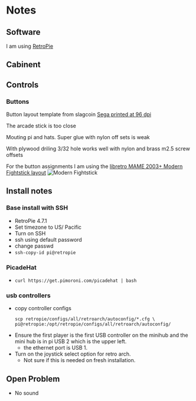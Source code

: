 # Notes

## Software

I am using [RetroPie](http://retropie.org.uk)

## Cabinent

## Controls


### Buttons
Button layout template from slagcoin 
[Sega printed at 96 dpi](https://www.slagcoin.com/joystick/layout/sega2_m.png)

The arcade stick is too close

Mouting pi and hats.
Super glue with nylon off sets is weak

With plywood driling 3/32 hole works well with nylon and brass m2.5 screw offsets

For the button assignments I am using the 
[libretro MAME 2003+ Modern Fightstick layout](https://docs.libretro.com/library/mame2003_plus/#default-retropad-layouts)
![Modern Fightstick](https://docs.libretro.com/image/core/mame2003-plus/fightstick.png)


## Install notes

### Base install with SSH
 * RetroPie 4.7.1
 * Set timezone to US/ Pacific
 * Turn on SSH
 * ssh using default password
 * change passwd
 * `ssh-copy-id pi@retropie`
 
### PicadeHat
 
 * `curl https://get.pimoroni.com/picadehat | bash`
 
### usb controllers
 
  * copy controller configs 
    ```
    scp retropie/configs/all/retroarch/autoconfig/*.cfg \
    pi@retropie:/opt/retropie/configs/all/retroarch/autoconfig/
    ```
  * Ensure the first player is the first USB controller on the minihub 
    and the mini hub is in pi USB 2 which is the upper left.
    * the ethernet port is USB 1.
  * Turn on the joystick select option for retro arch.
    * Not sure if this is needed on fresh installation.

## Open Problem
 
  * No sound  





